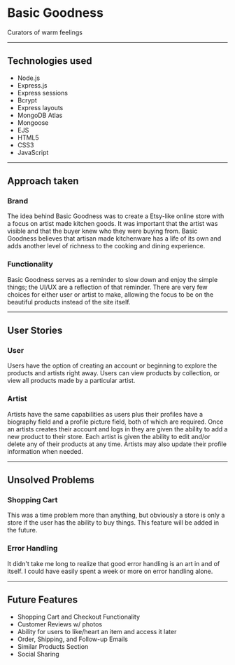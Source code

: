 # Basic Goodness

Curators of warm feelings

---

## Technologies used

- Node.js
- Express.js
- Express sessions
- Bcrypt
- Express layouts
- MongoDB Atlas
- Mongoose
- EJS
- HTML5
- CSS3
- JavaScript

---

## Approach taken

### Brand

The idea behind Basic Goodness was to create a Etsy-like online store with a focus on artist made kitchen goods. It was important that the artist was visible and that the buyer knew who they were buying from. Basic Goodness believes that artisan made kitchenware has a life of its own and adds another level of richness to the cooking and dining experience.

### Functionality

Basic Goodness serves as a reminder to slow down and enjoy the simple things; the UI/UX are a reflection of that reminder. There are very few choices for either user or artist to make, allowing the focus to be on the beautiful products instead of the site itself.

---

## User Stories

### User

Users have the option of creating an account or beginning to explore the products and artists right away. Users can view products by collection, or view all products made by a particular artist.

### Artist

Artists have the same capabilities as users plus their profiles have a biography field and a profile picture field, both of which are required. Once an artists creates their account and logs in they are given the ability to add a new product to their store. Each artist is given the ability to edit and/or delete any of their products at any time. Artists may also update their profile information when needed.

---

## Unsolved Problems

### Shopping Cart

This was a time problem more than anything, but obviously a store is only a store if the user has the ability to buy things. This feature will be added in the future.

### Error Handling

It didn't take me long to realize that good error handling is an art in and of itself. I could have easily spent a week or more on error handling alone.

---

## Future Features

- Shopping Cart and Checkout Functionality
- Customer Reviews w/ photos
- Ability for users to like/heart an item and access it later
- Order, Shipping, and Follow-up Emails
- Similar Products Section
- Social Sharing
